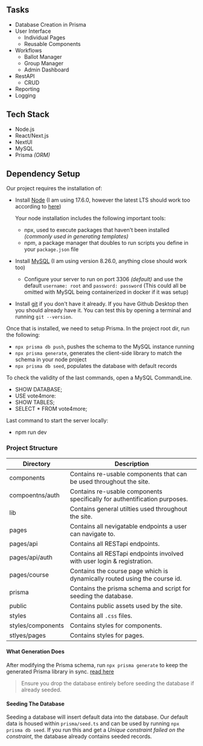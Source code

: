## Tasks

- Database Creation in Prisma
- User Interface
  - Individual Pages
  - Reusable Components
- Workflows
  - Ballot Manager
  - Group Manager
  - Admin Dashboard
- RestAPI
  - CRUD
- Reporting
- Logging

## Tech Stack

- Node.js
- React/Next.js
- NextUI
- MySQL
- Prisma *(ORM)*

## Dependency Setup

Our project requires the installation of:

- Install [Node](https://nodejs.org/en/) (I am using 17.6.0, however the latest LTS should work too according to [here](https://nextjs.org/docs/upgrading))

  Your node installation includes the following important tools:
  - npx, used to execute packages that haven't been installed *(commonly used in generating templates)*
  - npm, a package manager that doubles to run scripts you define in your `package.json` file

- Install [MySQL](https://www.mysql.com/downloads/) (I am using version 8.26.0, anything close should work too)
  - Configure your server to run on port 3306 *(default)* and use the default `username: root` and `password: password` (This could all be omitted with MySQL being containerized in docker if it was setup)

- Install [git](https://git-scm.com/downloads) if you don't have it already. If you have Github Desktop then you should already have it. You can test this by opening a terminal and running `git --version`.

Once that is installed, we need to setup Prisma. In the project root dir, run the following:

- `npx prisma db push`, pushes the schema to the MySQL instance running
- `npx prisma generate`, generates the client-side library to match the schema in your node project
- `npx prisma db seed`, populates the database with default records

To check the validity of the last commands, open a MySQL CommandLine.

- SHOW DATABASE;
- USE vote4more:
- SHOW TABLES;
- SELECT * FROM vote4more;

Last command to start the server locally:

- npm run dev

### Project Structure

| Directory | Description |
| --- | --- |
| components | Contains re-usable components that can be used throughout the site. |
| compoentns/auth | Contains re-usable components specifically for authentification purposes. |
| lib | Contains general utilties used throughout the site. |
| pages | Contains all nevigatable endpoints a user can navigate to. |
| pages/api | Contains all RESTapi endpoints. |
| pages/api/auth | Contains all RESTapi endpoints involved with user login & registration. |
| pages/course | Contains the course page which is dynamically routed using the course id. |
| prisma | Contains the prisma schema and script for seeding the database. |
| public | Contains public assets used by the site. |
| styles | Contains all `.css` files. |
| styles/components | Contains styles for components. |
| stlyes/pages | Contains styles for pages. |

#### What Generation Does

After modifying the Prisma schema, run `npx prisma generate` to keep the generated Prisma library in sync. [read here](https://www.prisma.io/docs/getting-started/setup-prisma/add-to-existing-project/relational-databases/install-prisma-client-typescript-postgres)

> Ensure you drop the database entirely before seeding the database if already seeded.

#### Seeding The Database

Seeding a database will insert default data into the database. Our default data is housed within `prisma/seed.ts` and can be used by running `npx prisma db seed`. If you run this and get a *Unique constraint failed on the constraint*, the database already contains seeded records.

